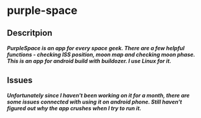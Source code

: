 # purple-space
## Descritpion
##### PurpleSpace is an app for every space geek. There are a few helpful functions - *checking ISS position*, *moon map* and *checking moon phase*. This is an  app for android build with buildozer. I use Linux for it.
## Issues
##### Unfortunately since I haven't been working on it for a month, there are some issues connected with using it on android phone. Still haven't figured out why the  app crushes when I try to run it.
